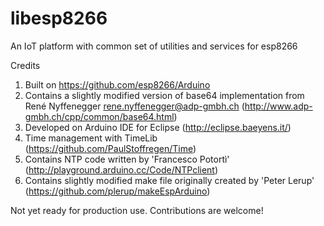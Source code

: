 # libesp8266</br>
An IoT platform with common set of utilities and services for esp8266</br>

Credits</br>
1. Built on https://github.com/esp8266/Arduino</br>
2. Contains a slightly modified version of base64 implementation from René Nyffenegger rene.nyffenegger@adp-gmbh.ch (http://www.adp-gmbh.ch/cpp/common/base64.html)</br>
3. Developed on Arduino IDE for Eclipse (http://eclipse.baeyens.it/)</br>
4. Time management with TimeLib (https://github.com/PaulStoffregen/Time)</br>
5. Contains NTP code written by 'Francesco Potortì' (http://playground.arduino.cc/Code/NTPclient) </br>
6. Contains slightly modified make file originally created by 'Peter Lerup' (https://github.com/plerup/makeEspArduino)

Not yet ready for production use. Contributions are welcome!
